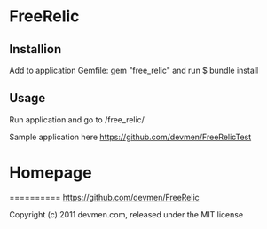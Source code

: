 # FreeRelic

## Installion

Add to application Gemfile:
    gem "free_relic"
and run
    $ bundle install
## Usage

Run application and go to /free_relic/

Sample application here https://github.com/devmen/FreeRelicTest

# Homepage
==========
https://github.com/devmen/FreeRelic

Copyright (c) 2011 devmen.com, released under the MIT license
